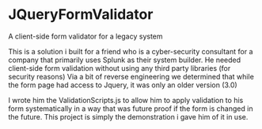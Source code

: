 # JQueryFormValidator
A client-side form validator for a legacy system

This is a solution i built for a friend who is a cyber-security consultant for a company that primarily uses Splunk as their system builder. He needed client-side form validation without using any third party libraries (for security reasons) Via a bit of reverse engineering we determined that while the form page had access to Jquery, it was only an older version (3.0)

I wrote him the ValidationScripts.js to allow him to apply validation to his form systematically in a way that was future proof if the form is changed in the future. This project is simply the demonstration i gave him of it in use.
